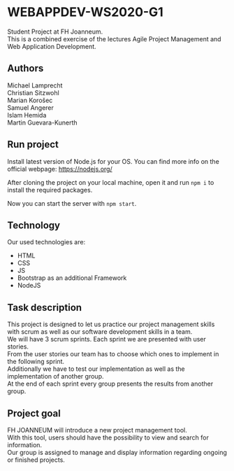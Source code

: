 # WEBAPPDEV-WS2020-G1

Student Project at FH Joanneum. <br>
This is a combined exercise of the lectures Agile Project Management and Web Application Development.

## Authors

Michael Lamprecht <br>
Christian Sitzwohl <br>
Marian Korošec <br>
Samuel Angerer <br>
Islam Hemida <br>
Martin Guevara-Kunerth <br>

## Run project

Install latest version of Node.js for your OS.
You can find more info on the official webpage: https://nodejs.org/

After cloning the project on your local machine, open it and run `npm i` to install the required packages.

Now you can start the server with `npm start`.

## Technology

Our used technologies are:

-   HTML
-   CSS
-   JS
-   Bootstrap as an additional Framework
-   NodeJS

## Task description

This project is designed to let us practice our project management skills with scrum as well as our software development skills in a team. <br>
We will have 3 scrum sprints. Each sprint we are presented with user stories. <br>
From the user stories our team has to choose which ones to implement in the following sprint. <br>
Additionally we have to test our implementation as well as the implementation of another group. <br>
At the end of each sprint every group presents the results from another group.

## Project goal

FH JOANNEUM will introduce a new project management tool. <br>
With this tool, users should have the possibility to view and search for information. <br>
Our group is assigned to manage and display information regarding ongoing or finished projects.
